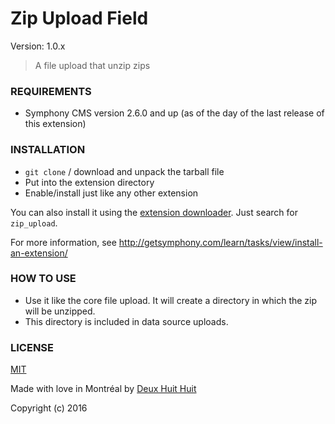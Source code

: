 # Zip Upload Field

Version: 1.0.x

> A file upload that unzip zips

### REQUIREMENTS ###

- Symphony CMS version 2.6.0 and up (as of the day of the last release of this extension)

### INSTALLATION ###

- `git clone` / download and unpack the tarball file
- Put into the extension directory
- Enable/install just like any other extension

You can also install it using the [extension downloader](http://symphonyextensions.com/extensions/extension_downloader/).
Just search for `zip_upload`.

For more information, see <http://getsymphony.com/learn/tasks/view/install-an-extension/>

### HOW TO USE ###

- Use it like the core file upload. It will create a directory in which the zip will be unzipped.
- This directory is included in data source uploads.

### LICENSE ###

[MIT](http://deuxhuithuit.mit-license.org)

Made with love in Montréal by [Deux Huit Huit](https://deuxhuithuit.com)

Copyright (c) 2016
